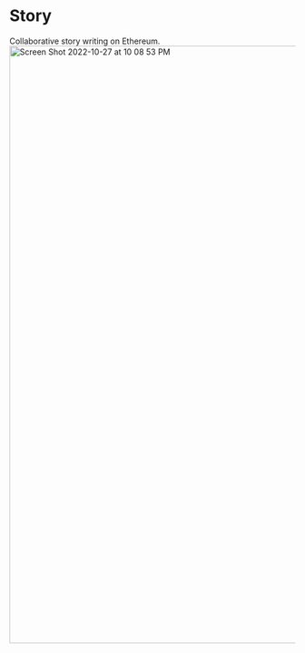 # Story
Collaborative story writing on Ethereum.
<img width="1051" alt="Screen Shot 2022-10-27 at 10 08 53 PM" src="https://user-images.githubusercontent.com/16827269/198459185-49779948-e73b-4cae-9d2b-34c886cab67a.png">

